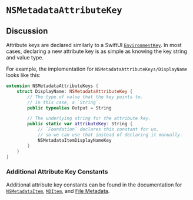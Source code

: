 # ``NSMetadataAttributeKey``

## Discussion

Attribute keys are declared similarly to a SwiftUI
[`EnvironmentKey`](https://developer.apple.com/documentation/swiftui/environmentkey)\.
In most cases, declaring a new attribute key is as simple as knowing the key string and value type.

For example, the implementation for ``NSMetadataAttributeKeys/DisplayName`` looks like this:
```swift
extension NSMetadataAttributeKeys {
	struct DisplayName: NSMetadataAttributeKey {
		// The type of value that the key points to.
		// In this case, a `String`.
		public typealias Output = String

		// The underlying string for the attribute key.
		public static var attributeKey: String {
			// `Foundation` declares this constant for us,
			// so we can use that instead of declaring it manually.
			NSMetadataItemDisplayNameKey
		}
	}
}
```


### Additional Attribute Key Constants

Additional attribute key constants can be found in the documentation for 
[`NSMetadataItem`](https://developer.apple.com/documentation/foundation/nsmetadataitem#1681152)\,
[`MDItem`](https://developer.apple.com/documentation/coreservices/file_metadata/mditem#1658393)\,
and
[File Metadata](https://developer.apple.com/documentation/coreservices/file_metadata#2934150)\.
